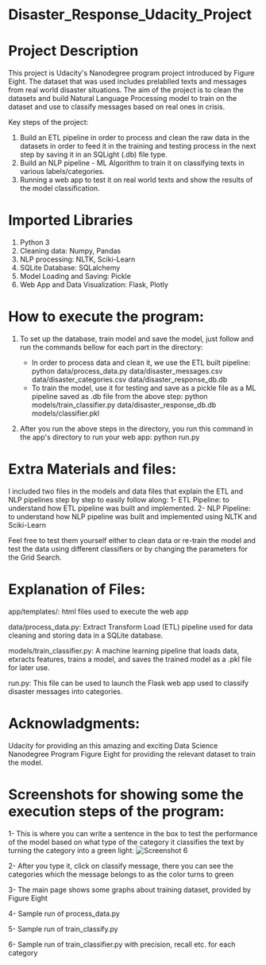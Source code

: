 # Disaster_Response_Udacity_Project

# Project Description
This project is Udacity's Nanodegree program project introduced by Figure Eight. The dataset that was used includes prelablled texts and messages from real world disaster situations.
The aim of the project is to clean the datasets and build Natural Language Processing model to train on the dataset and use to classify messages based on real ones in crisis. 

Key steps of the project:
1) Build an ETL pipeline in order to process and clean the raw data in the datasets in order to feed it in the training and testing process in the next step by saving it in an SQLight (.db) file type.
2) Build an NLP pipeline - ML Algorithm to train it on classifying texts in various labels/categories.
3) Running a web app to test it on real world texts and show the results of the model classification.  


# Imported Libraries
1) Python 3
2) Cleaning data: Numpy, Pandas
3) NLP processing: NLTK, Sciki-Learn
4) SQLite Database: SQLalchemy
5) Model Loading and Saving: Pickle
6) Web App and Data Visualization: Flask, Plotly


# How to execute the program:

1) To set up the database, train model and save the model, just follow and run the commands bellow for each part in the directory:
   - In order to process data and clean it, we use the ETL built pipeline: python data/process_data.py data/disaster_messages.csv
   data/disaster_categories.csv data/disaster_response_db.db
   - To train the model, use it for testing and save as a pickle file as a ML pipeline saved as .db file from the above step:
   python models/train_classifier.py data/disaster_response_db.db models/classifier.pkl

2) After you run the above steps in the directory, you run this command in the app's directory to run your web app: python run.py


# Extra Materials and files:

I included two files in the models and data files that explain the ETL and NLP pipelines step by step to easily follow along:
  1- ETL Pipeline: to understand how ETL pipeline was built and implemented.
  2- NLP Pipeline: to understand how NLP pipeline was built and implemented using NLTK and Sciki-Learn
  
Feel free to test them yourself either to clean data or re-train the model and test the data using different classifiers or by changing the parameters for the Grid Search.

# Explanation of Files:

app/templates/: html files used to execute the web app

data/process_data.py: Extract Transform Load (ETL) pipeline used for data cleaning and storing data in a SQLite database.

models/train_classifier.py: A machine learning pipeline that loads data, etxracts features, trains a model, and saves the trained model as a .pkl file for later use.

run.py: This file can be used to launch the Flask web app used to classify disaster messages into categories.

# Acknowladgments:

Udacity for providing an this amazing and exciting Data Science Nanodegree Program
Figure Eight for providing the relevant dataset to train the model.

# Screenshots for showing some the execution steps of the program:

1- This is where you can write a sentence in the box to test the performance of the model based on what type of the category it classifies the text by turning the category into a green light:
![Screenshot 6](https://github.com/user-attachments/assets/93735b62-a8af-415d-96e8-8c9864898405)




2- After you type it, click on classify message, there you can see the categories which the message belongs to as the color turns to green

3- The main page shows some graphs about training dataset, provided by Figure Eight

4- Sample run of process_data.py

5- Sample run of train_classify.py

6- Sample run of train_classifier.py with precision, recall etc. for each category





